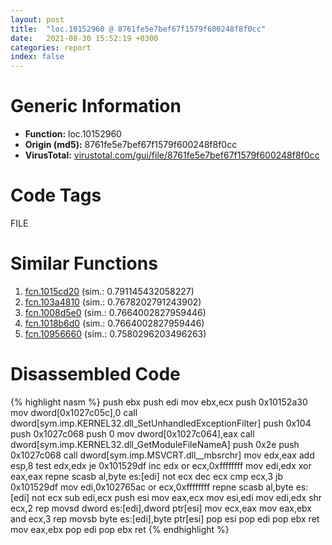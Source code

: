 ```yaml
---
layout: post
title:  "loc.10152960 @ 8761fe5e7bef67f1579f600248f8f0cc"
date:   2021-08-30 15:52:19 +0300
categories: report
index: false
---
```


# Generic Information
- **Function:** loc.10152960
- **Origin (md5):** 8761fe5e7bef67f1579f600248f8f0cc
- **VirusTotal:** [virustotal.com/gui/file/8761fe5e7bef67f1579f600248f8f0cc][virustotal_ref]

# Code Tags
<span class="tag" id="FILE">FILE</span>


# Similar Functions

1. [fcn.1015cd20][similar_1_ref] (sim.: 0.791145432058227)
2. [fcn.103a4810][similar_2_ref] (sim.: 0.7678202791243902)
3. [fcn.1008d5e0][similar_3_ref] (sim.: 0.7664002827959446)
4. [fcn.1018b6d0][similar_4_ref] (sim.: 0.7664002827959446)
5. [fcn.10956660][similar_5_ref] (sim.: 0.7580296203496263)


# Disassembled Code

{% highlight nasm %}
push ebx
push edi
mov ebx,ecx
push 0x10152a30
mov dword[0x1027c05c],0
call dword[sym.imp.KERNEL32.dll_SetUnhandledExceptionFilter]
push 0x104
push 0x1027c068
push 0
mov dword[0x1027c064],eax
call dword[sym.imp.KERNEL32.dll_GetModuleFileNameA]
push 0x2e
push 0x1027c068
call dword[sym.imp.MSVCRT.dll__mbsrchr]
mov edx,eax
add esp,8
test edx,edx
je 0x101529df
inc edx
or ecx,0xffffffff
mov edi,edx
xor eax,eax
repne scasb al,byte es:[edi]
not ecx
dec ecx
cmp ecx,3
jb 0x101529df
mov edi,0x102765ac
or ecx,0xffffffff
repne scasb al,byte es:[edi]
not ecx
sub edi,ecx
push esi
mov eax,ecx
mov esi,edi
mov edi,edx
shr ecx,2
rep movsd dword es:[edi],dword ptr[esi]
mov ecx,eax
mov eax,ebx
and ecx,3
rep movsb byte es:[edi],byte ptr[esi]
pop esi
pop edi
pop ebx
ret 
mov eax,ebx
pop edi
pop ebx
ret 
{% endhighlight %}


[similar_1_ref]: /report/fcn.1015cd20@8761fe5e7bef67f1579f600248f8f0cc
[similar_2_ref]: /report/fcn.103a4810@2585b133c2e70968905cce13b1fc2654
[similar_3_ref]: /report/fcn.1008d5e0@8761fe5e7bef67f1579f600248f8f0cc
[similar_4_ref]: /report/fcn.1018b6d0@8761fe5e7bef67f1579f600248f8f0cc
[similar_5_ref]: /report/fcn.10956660@2585b133c2e70968905cce13b1fc2654
[virustotal_ref]: https://www.virustotal.com/gui/file/8761fe5e7bef67f1579f600248f8f0cc